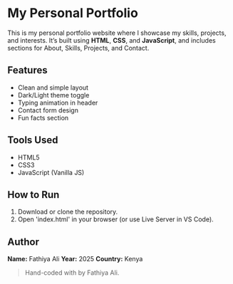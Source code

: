 #  My  Personal  Portfolio

This is my personal portfolio website where I showcase my skills, projects, and interests. 
It’s built using **HTML**, **CSS**, and **JavaScript**, and includes sections for About, Skills, Projects, and Contact.

##  Features
- Clean and simple layout 
- Dark/Light theme toggle 
- Typing animation in header 
- Contact form design 
- Fun facts section 

##  Tools Used
- HTML5 
- CSS3
- JavaScript (Vanilla JS) 

##  How to Run
1. Download or clone the repository. 
2. Open 'index.html' in your browser (or use Live Server in VS Code). 

##  Author
**Name:** Fathiya Ali
**Year:** 2025 
**Country:** Kenya 

> Hand-coded with  by Fathiya Ali.

